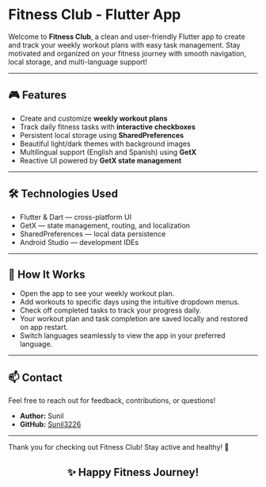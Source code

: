 # Fitness Club - Flutter App

Welcome to **Fitness Club**, a clean and user-friendly Flutter app to create and track your weekly workout plans with easy task management. Stay motivated and organized on your fitness journey with smooth navigation, local storage, and multi-language support!

---

## 🎮 Features

- Create and customize **weekly workout plans**  
- Track daily fitness tasks with **interactive checkboxes**  
- Persistent local storage using **SharedPreferences**  
- Beautiful light/dark themes with background images  
- Multilingual support (English and Spanish) using **GetX**  
- Reactive UI powered by **GetX state management**  

---

## 🛠️ Technologies Used

- Flutter & Dart — cross-platform UI  
- GetX — state management, routing, and localization  
- SharedPreferences — local data persistence  
- Android Studio — development IDEs  

---

## 🧩 How It Works

- Open the app to see your weekly workout plan.  
- Add workouts to specific days using the intuitive dropdown menus.  
- Check off completed tasks to track your progress daily.  
- Your workout plan and task completion are saved locally and restored on app restart.  
- Switch languages seamlessly to view the app in your preferred language.  

---

## 📫 Contact

Feel free to reach out for feedback, contributions, or questions!

- **Author:** Sunil  
- **GitHub:** [Sunil3226](https://github.com/Sunil3226)  

---

Thank you for checking out Fitness Club! Stay active and healthy! 💪

<h2 align="center">✨ Happy Fitness Journey!</h2>
